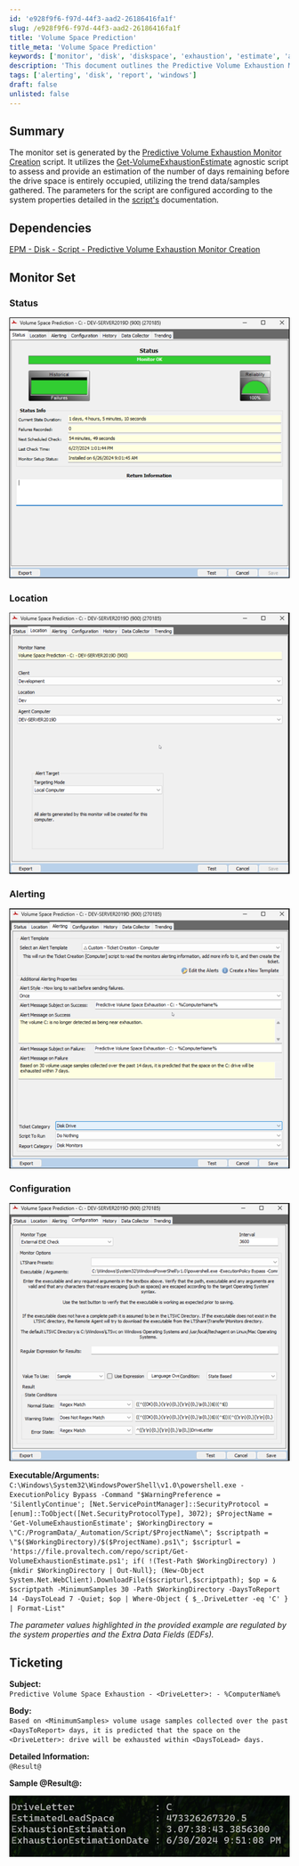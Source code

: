 ```yaml
---
id: 'e928f9f6-f97d-44f3-aad2-26186416fa1f'
slug: /e928f9f6-f97d-44f3-aad2-26186416fa1f
title: 'Volume Space Prediction'
title_meta: 'Volume Space Prediction'
keywords: ['monitor', 'disk', 'diskspace', 'exhaustion', 'estimate', 'alerting', 'configuration']
description: 'This document outlines the Predictive Volume Exhaustion Monitor creation process, detailing how to utilize the Get-VolumeExhaustionEstimate script to estimate the remaining days of drive space. It includes information on dependencies, monitor set status, location, alerting, and configuration, as well as ticketing details for alerts.'
tags: ['alerting', 'disk', 'report', 'windows']
draft: false
unlisted: false
---
```


## Summary

The monitor set is generated by the [Predictive Volume Exhaustion Monitor Creation](/docs/d353ba91-e58f-4afb-b5da-1ac2eaeb2006) script. It utilizes the [Get-VolumeExhaustionEstimate](/docs/21bc13d3-b2fb-42d5-8f38-da9b43990e06) agnostic script to assess and provide an estimation of the number of days remaining before the drive space is entirely occupied, utilizing the trend data/samples gathered. The parameters for the script are configured according to the system properties detailed in the [script's](/docs/d353ba91-e58f-4afb-b5da-1ac2eaeb2006) documentation.

## Dependencies

[EPM - Disk - Script - Predictive Volume Exhaustion Monitor Creation](/docs/d353ba91-e58f-4afb-b5da-1ac2eaeb2006)

## Monitor Set

### Status

![Status](../../../static/img/EPM---Disk---Remote-Monitor---Volume-Space-Prediction/image_1.png)

### Location

![Location](../../../static/img/EPM---Disk---Remote-Monitor---Volume-Space-Prediction/image_2.png)

### Alerting

![Alerting](../../../static/img/EPM---Disk---Remote-Monitor---Volume-Space-Prediction/image_3.png)

### Configuration

![Configuration](../../../static/img/EPM---Disk---Remote-Monitor---Volume-Space-Prediction/image_4.png)

**Executable/Arguments:**  
`C:\Windows\System32\WindowsPowerShell\v1.0\powershell.exe -ExecutionPolicy Bypass -Command "$WarningPreference = 'SilentlyContinue'; [Net.ServicePointManager]::SecurityProtocol = [enum]::ToObject([Net.SecurityProtocolType], 3072); $ProjectName = 'Get-VolumeExhaustionEstimate'; $WorkingDirectory = \"C:/ProgramData/_Automation/Script/$ProjectName\"; $scriptpath = \"$($WorkingDirectory)/$($ProjectName).ps1\"; $scripturl = 'https://file.provaltech.com/repo/script/Get-VolumeExhaustionEstimate.ps1'; if( !(Test-Path $WorkingDirectory) ) {mkdir $WorkingDirectory | Out-Null}; (New-Object System.Net.WebClient).DownloadFile($scripturl,$scriptpath); $op = & $scriptpath -MinimumSamples 30 -Path $WorkingDirectory -DaysToReport 14 -DaysToLead 7 -Quiet; $op | Where-Object { $_.DriveLetter -eq 'C' } | Format-List"`  

_The parameter values highlighted in the provided example are regulated by the system properties and the Extra Data Fields (EDFs)._

## Ticketing

**Subject:**  
`Predictive Volume Space Exhaustion - <DriveLetter>: - %ComputerName%`

**Body:**  
`Based on <MinimumSamples> volume usage samples collected over the past <DaysToReport> days, it is predicted that the space on the <DriveLetter>: drive will be exhausted within <DaysToLead> days.`  

**Detailed Information:**  
`@Result@`  

**Sample @Result@:**

![Sample Result](../../../static/img/EPM---Disk---Remote-Monitor---Volume-Space-Prediction/image_5.png)

